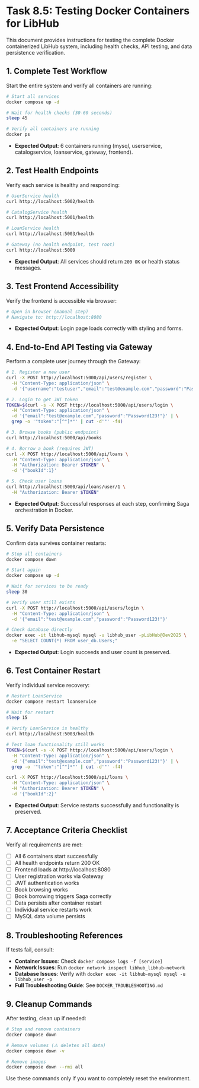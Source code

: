 # Task 8.5: Testing Docker Containers for LibHub

This document provides instructions for testing the complete Docker containerized LibHub system, including health checks, API testing, and data persistence verification.

## 1. Complete Test Workflow

Start the entire system and verify all containers are running:

```bash
# Start all services
docker compose up -d

# Wait for health checks (30-60 seconds)
sleep 45

# Verify all containers are running
docker ps
```

- **Expected Output**: 6 containers running (mysql, userservice, catalogservice, loanservice, gateway, frontend).

## 2. Test Health Endpoints

Verify each service is healthy and responding:

```bash
# UserService health
curl http://localhost:5002/health

# CatalogService health
curl http://localhost:5001/health

# LoanService health
curl http://localhost:5003/health

# Gateway (no health endpoint, test root)
curl http://localhost:5000
```

- **Expected Output**: All services should return `200 OK` or health status messages.

## 3. Test Frontend Accessibility

Verify the frontend is accessible via browser:

```bash
# Open in browser (manual step)
# Navigate to: http://localhost:8080
```

- **Expected Output**: Login page loads correctly with styling and forms.

## 4. End-to-End API Testing via Gateway

Perform a complete user journey through the Gateway:

```bash
# 1. Register a new user
curl -X POST http://localhost:5000/api/users/register \
  -H "Content-Type: application/json" \
  -d '{"username":"testuser","email":"test@example.com","password":"Password123!"}'

# 2. Login to get JWT token
TOKEN=$(curl -s -X POST http://localhost:5000/api/users/login \
  -H "Content-Type: application/json" \
  -d '{"email":"test@example.com","password":"Password123!"}' | \
  grep -o '"token":"[^"]*"' | cut -d'"' -f4)

# 3. Browse books (public endpoint)
curl http://localhost:5000/api/books

# 4. Borrow a book (requires JWT)
curl -X POST http://localhost:5000/api/loans \
  -H "Content-Type: application/json" \
  -H "Authorization: Bearer $TOKEN" \
  -d '{"bookId":1}'

# 5. Check user loans
curl http://localhost:5000/api/loans/user/1 \
  -H "Authorization: Bearer $TOKEN"
```

- **Expected Output**: Successful responses at each step, confirming Saga orchestration in Docker.

## 5. Verify Data Persistence

Confirm data survives container restarts:

```bash
# Stop all containers
docker compose down

# Start again
docker compose up -d

# Wait for services to be ready
sleep 30

# Verify user still exists
curl -X POST http://localhost:5000/api/users/login \
  -H "Content-Type: application/json" \
  -d '{"email":"test@example.com","password":"Password123!"}'

# Check database directly
docker exec -it libhub-mysql mysql -u libhub_user -pLibHub@Dev2025 \
  -e "SELECT COUNT(*) FROM user_db.Users;"
```

- **Expected Output**: Login succeeds and user count is preserved.

## 6. Test Container Restart

Verify individual service recovery:

```bash
# Restart LoanService
docker compose restart loanservice

# Wait for restart
sleep 15

# Verify LoanService is healthy
curl http://localhost:5003/health

# Test loan functionality still works
TOKEN=$(curl -s -X POST http://localhost:5000/api/users/login \
  -H "Content-Type: application/json" \
  -d '{"email":"test@example.com","password":"Password123!"}' | \
  grep -o '"token":"[^"]*"' | cut -d'"' -f4)

curl -X POST http://localhost:5000/api/loans \
  -H "Content-Type: application/json" \
  -H "Authorization: Bearer $TOKEN" \
  -d '{"bookId":2}'
```

- **Expected Output**: Service restarts successfully and functionality is preserved.

## 7. Acceptance Criteria Checklist

Verify all requirements are met:

- [ ] All 6 containers start successfully
- [ ] All health endpoints return 200 OK
- [ ] Frontend loads at http://localhost:8080
- [ ] User registration works via Gateway
- [ ] JWT authentication works
- [ ] Book browsing works
- [ ] Book borrowing triggers Saga correctly
- [ ] Data persists after container restart
- [ ] Individual service restarts work
- [ ] MySQL data volume persists

## 8. Troubleshooting References

If tests fail, consult:

- **Container Issues**: Check `docker compose logs -f [service]`
- **Network Issues**: Run `docker network inspect libhub_libhub-network`
- **Database Issues**: Verify with `docker exec -it libhub-mysql mysql -u libhub_user -p`
- **Full Troubleshooting Guide**: See `DOCKER_TROUBLESHOOTING.md`

## 9. Cleanup Commands

After testing, clean up if needed:

```bash
# Stop and remove containers
docker compose down

# Remove volumes (⚠️ deletes all data)
docker compose down -v

# Remove images
docker compose down --rmi all
```

Use these commands only if you want to completely reset the environment.